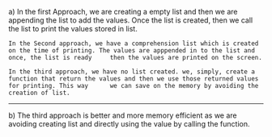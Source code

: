 a)
    In the first Approach, we are creating a empty list and then we are appending the list to add the values. Once the list is created, then we call the list to print     the values stored in list.

    In the Second approach, we have a comprehension list which is created on the time of printing. The values are apppended in to the list and once, the list is ready     then the values are printed on the screen.

    In the third approach, we have no list created. we, simply, create a function that return the values and then we use those returned values for printing. This way      we can save on the memory by avoiding the creation of list.
-----------------------------------------------------------------------------------------------------------------------------------------------------------------------
b)
The third approach is better and more memory efficient as we are avoiding creating list and directly using the value by calling the function.
